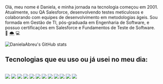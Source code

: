 Olá, meu nome é Daniela, e minha jornada na tecnologia começou em 2001. Atualmente, sou QA Salesforce, desenvolvendo testes meticulosos e colaborando com equipes de desenvolvimento em metodologias ágeis. Sou formada em Gestão de TI, pós-graduada em Engenharia de Software, e possuo certificações em Salesforce e Fundamentos de Teste de Software. 🤗 🌨️ 💻

![DanielaAbreu's GitHub stats](https://github-readme-stats.vercel.app/api?username=DanielaAbreu&show_icons=true&theme=radical)


## Tecnologias que eu uso ou já usei no meu dia:

<div style="display: inline_block"><br/>
    <img src="https://img.shields.io/badge/HTML-239120?style=for-the-badge&logo=html5&logoColor=white" />
    <img src="https://img.shields.io/badge/JavaScript-F7DF1E?style=for-the-badge&logo=javascript&logoColor=black" />
    <img src="https://img.shields.io/badge/CSS-239120?&style=for-the-badge&logo=css3&logoColor=white" />
    <img src="https://img.shields.io/badge/Python-3776AB?style=for-the-badge&logo=python&logoColor=white" />
    <img src="https://img.shields.io/badge/Salesforce-00A1E0?style=for-the-badge&logo=Salesforce&logoColor=white" />
    <img src="https://img.shields.io/badge/Notion-000000?style=for-the-badge&logo=notion&logoColor=white" />
    <img src="https://img.shields.io/badge/Miro-050038?style=for-the-badge&logo=Miro&logoColor=white" />
    <img src="https://img.shields.io/badge/Figma-F24E1E?style=for-the-badge&logo=figma&logoColor=white" />
    <img src="https://img.shields.io/badge/Canva-%2300C4CC.svg?&style=for-the-badge&logo=Canva&logoColor=white" />
    <img src="https://img.shields.io/badge/Twilio-F22F46?style=for-the-badge&logo=Twilio&logoColor=white" />
    <img src="https://img.shields.io/badge/Azure_DevOps-0078D7?style=for-the-badge&logo=azure-devops&logoColor=white" />
    <img src="https://img.shields.io/badge/PostgreSQL-316192?style=for-the-badge&logo=postgresql&logoColor=white" />
</div>
